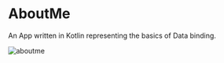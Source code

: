 # AboutMe
An App written in Kotlin representing the basics of Data binding.

![aboutme](https://user-images.githubusercontent.com/26351803/48373401-61006c00-e6ca-11e8-87f0-3a5323ac962a.jpg)
